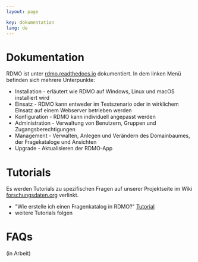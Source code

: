 ```yaml
---
layout: page

key: dokumentation
lang: de
---
```


Dokumentation
=============

RDMO ist unter [rdmo.readthedocs.io](https://rdmo.readthedocs.io/de/latest) dokumentiert. In dem linken Menü befinden sich mehrere Unterpunkte:

* Installation - erläutert wie RDMO auf Windows, Linux und macOS installiert wird
* Einsatz - RDMO kann entweder im Testszenario oder in wirklichem EInsatz auf einem Webserver betrieben werden
* Konfiguration - RDMO kann individuell angepasst werden
* Administration - Verwaltung von Benutzern, Gruppen und Zugangsberechtigungen
* Management - Verwalten, Anlegen und Verändern des Domainbaumes, der Fragekataloge und Ansichten
* Upgrade - Aktualisieren der RDMO-App

Tutorials
=========

Es werden Tutorials zu spezifischen Fragen auf unserer Projektseite im Wiki [forschungsdaten.org](https://forschungsdaten.org/index.php/RDMO) verlinkt.

* "Wie erstelle ich einen Fragenkatalog in RDMO?" [Tutorial](https://forschungsdaten.org/index.php/Katalog_erstellen)
* weitere Tutorials folgen

FAQs
====

(in Arbeit)
